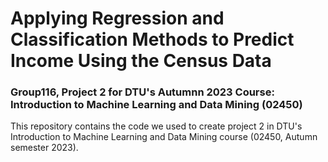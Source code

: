 # Applying Regression and Classification Methods to Predict Income Using the Census Data
### Group116, Project 2 for DTU's Autumnn 2023 Course: Introduction to Machine Learning and Data Mining (02450)
This repository contains the code we used to create project 2 in DTU's Introduction to Machine Learning and Data Mining course (02450, Autumn semester 2023).
